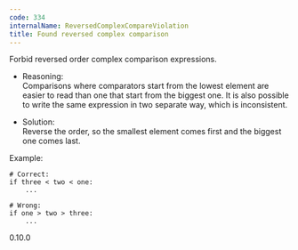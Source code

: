 ```yaml
---
code: 334
internalName: ReversedComplexCompareViolation
title: Found reversed complex comparison
---
```


Forbid reversed order complex comparison expressions.

  - Reasoning:  
    Comparisons where comparators start from the lowest element are
    easier to read than one that start from the biggest one. It is also
    possible to write the same expression in two separate way, which is
    inconsistent.

  - Solution:  
    Reverse the order, so the smallest element comes first and the
    biggest one comes last.

Example:

    # Correct:
    if three < two < one:
        ...
    
    # Wrong:
    if one > two > three:
        ...

<div class="versionadded">

0.10.0

</div>